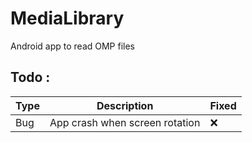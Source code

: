 # MediaLibrary
 Android app to read OMP files

## Todo :

| Type 	| Description                    	| Fixed 	|
|------	|--------------------------------	|-------	|
| Bug  	| App crash when screen rotation 	| ❌     |
